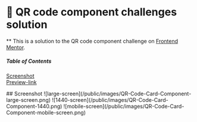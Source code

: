 ﻿# 🎯 QR code component challenges solution

** This is a solution to the QR code component challenge on  [Frontend Mentor](https://www.frontendmentor.io/challenges/qr-code-component-iux_sIO_H).


##### Table of Contents  
[Screenshot](#Screenshot)  
[Preview-link](#Preview-link)  
   
<a name="Screenshot"/>
## Screenshot
![large-screen](/public/images/QR-Code-Card-Component-large-screen.png)
![1440-screen](/public/images/QR-Code-Card-Component-1440.png)
![mobile-screen](/public/images/QR-Code-Card-Component-mobile-screen.png)



